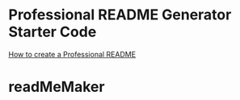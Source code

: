 # Professional README Generator Starter Code

[How to create a Professional README](https://coding-boot-camp.github.io/full-stack/github/professional-readme-guide)

# readMeMaker

